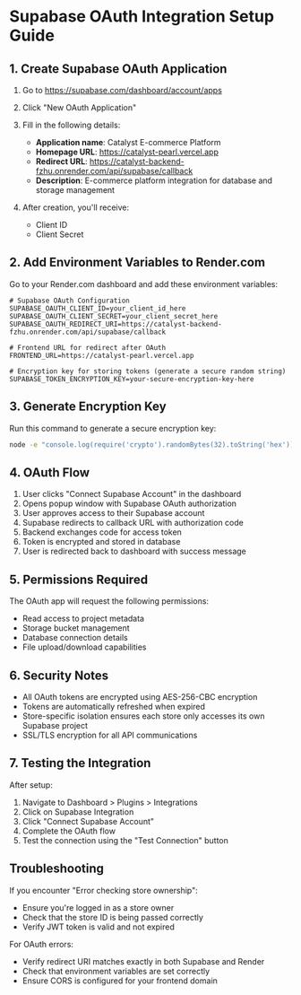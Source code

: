 # Supabase OAuth Integration Setup Guide

## 1. Create Supabase OAuth Application

1. Go to https://supabase.com/dashboard/account/apps
2. Click "New OAuth Application"
3. Fill in the following details:
   - **Application name**: Catalyst E-commerce Platform
   - **Homepage URL**: https://catalyst-pearl.vercel.app
   - **Redirect URL**: https://catalyst-backend-fzhu.onrender.com/api/supabase/callback
   - **Description**: E-commerce platform integration for database and storage management

4. After creation, you'll receive:
   - Client ID
   - Client Secret

## 2. Add Environment Variables to Render.com

Go to your Render.com dashboard and add these environment variables:

```env
# Supabase OAuth Configuration
SUPABASE_OAUTH_CLIENT_ID=your_client_id_here
SUPABASE_OAUTH_CLIENT_SECRET=your_client_secret_here
SUPABASE_OAUTH_REDIRECT_URI=https://catalyst-backend-fzhu.onrender.com/api/supabase/callback

# Frontend URL for redirect after OAuth
FRONTEND_URL=https://catalyst-pearl.vercel.app

# Encryption key for storing tokens (generate a secure random string)
SUPABASE_TOKEN_ENCRYPTION_KEY=your-secure-encryption-key-here
```

## 3. Generate Encryption Key

Run this command to generate a secure encryption key:
```bash
node -e "console.log(require('crypto').randomBytes(32).toString('hex'))"
```

## 4. OAuth Flow

1. User clicks "Connect Supabase Account" in the dashboard
2. Opens popup window with Supabase OAuth authorization
3. User approves access to their Supabase account
4. Supabase redirects to callback URL with authorization code
5. Backend exchanges code for access token
6. Token is encrypted and stored in database
7. User is redirected back to dashboard with success message

## 5. Permissions Required

The OAuth app will request the following permissions:
- Read access to project metadata
- Storage bucket management
- Database connection details
- File upload/download capabilities

## 6. Security Notes

- All OAuth tokens are encrypted using AES-256-CBC encryption
- Tokens are automatically refreshed when expired
- Store-specific isolation ensures each store only accesses its own Supabase project
- SSL/TLS encryption for all API communications

## 7. Testing the Integration

After setup:
1. Navigate to Dashboard > Plugins > Integrations
2. Click on Supabase Integration
3. Click "Connect Supabase Account"
4. Complete the OAuth flow
5. Test the connection using the "Test Connection" button

## Troubleshooting

If you encounter "Error checking store ownership":
- Ensure you're logged in as a store owner
- Check that the store ID is being passed correctly
- Verify JWT token is valid and not expired

For OAuth errors:
- Verify redirect URI matches exactly in both Supabase and Render
- Check that environment variables are set correctly
- Ensure CORS is configured for your frontend domain